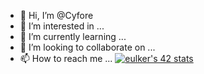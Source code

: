 - 👋 Hi, I’m @Cyfore
- 👀 I’m interested in ...
- 🌱 I’m currently learning ...
- 💞️ I’m looking to collaborate on ...
- 📫 How to reach me ...
[![eulker's 42 stats](https://badge42.herokuapp.com/api/stats/intra_id)](https://github.com/JaeSeoKim/badge42)
<!---
Cyfore/Cyfore is a ✨ special ✨ repository because its `README.md` (this file) appears on your GitHub profile.
You can click the Preview link to take a look at your changes.
--->
